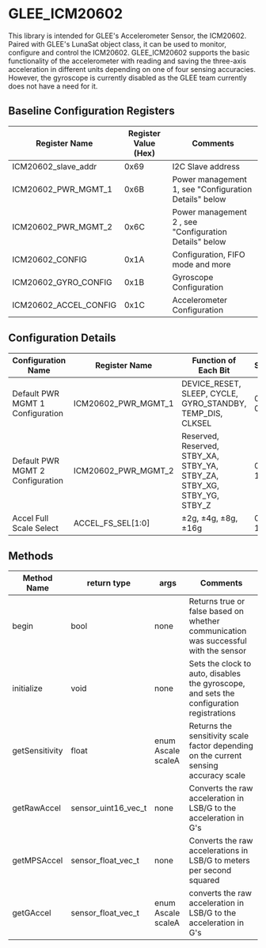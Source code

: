 # GLEE_ICM20602
This library is intended for GLEE's Accelerometer Sensor, the ICM20602. 
Paired with GLEE's LunaSat object class, it can be used to monitor, configure and control 
the ICM20602. GLEE_ICM20602 supports the basic functionality of the accelerometer with reading 
and saving the three-axis acceleration in different units depending on one of four sensing 
accuracies. However, the gyroscope is currently disabled as the GLEE team currently does not 
have a need for it.

## Baseline Configuration Registers
| Register Name | Register Value (Hex) | Comments  |
|---|---|---|
| ICM20602_slave_addr | 0x69 | I2C Slave address|
| ICM20602_PWR_MGMT_1 | 0x6B | Power management 1, see "Configuration Details" below |
| ICM20602_PWR_MGMT_2 | 0x6C | Power management 2 , see "Configuration Details" below |
| ICM20602_CONFIG | 0x1A | Configuration, FIFO mode and more |
| ICM20602_GYRO_CONFIG | 0x1B | Gyroscope Configuration |
| ICM20602_ACCEL_CONFIG | 0x1C | Accelerometer Configuration |

## Configuration Details
| Configuration Name | Register Name | Function of Each Bit | Setting |
|---|---|---|---|
| Default PWR MGMT 1 Configuration | ICM20602_PWR_MGMT_1 | DEVICE_RESET, SLEEP, CYCLE, GYRO_STANDBY, TEMP_DIS, CLKSEL | 0 0 0 0 0 001 |
| Default PWR MGMT 2 Configuration | ICM20602_PWR_MGMT_2 | Reserved, Reserved, STBY_XA, STBY_YA, STBY_ZA, STBY_XG, STBY_YG, STBY_Z | 0 0 1 1 1 0 0 0 |
| Accel Full Scale Select | ACCEL_FS_SEL[1:0] | ±2g, ±4g, ±8g, ±16g | 00, 01, 10, 11 |

## Methods 
| Method Name | return type | args | Comments |
|---|---|---|---|
| begin | bool | none | Returns true or false based on whether communication was successful with the sensor |
| initialize | void | none | Sets the clock to auto, disables the gyroscope, and sets the configuration registrations |
| getSensitivity | float | enum Ascale scaleA | Returns the sensitivity scale factor depending on the current sensing accuracy scale |
| getRawAccel | sensor_uint16_vec_t | none | Converts the raw acceleration in LSB/G to the acceleration in G's |
| getMPSAccel | sensor_float_vec_t | none | Converts the raw accelerations in LSB/G to meters per second squared |
| getGAccel | sensor_float_vec_t | enum Ascale scaleA | converts the raw acceleration in LSB/G to the acceleration in G's |





